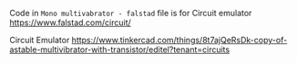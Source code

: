 Code in `Mono multivabrator - falstad` file is for Circuit emulator https://www.falstad.com/circuit/

Circuit Emulator https://www.tinkercad.com/things/8t7ajQeRsDk-copy-of-astable-multivibrator-with-transistor/editel?tenant=circuits
